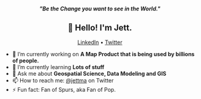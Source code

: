 <h5 align="center">"Be the Change you want to see in the World."</h5>

<h2 align="center">👋 Hello! I'm Jett.</h2>
<p align="center">
  <a href="https://www.linkedin.com/in/jettma/">LinkedIn</a> •
  <a href="https://twitter.com/jettma">Twitter</a>
</p>


- 🔭 I’m currently working on **A Map Product that is being used by billions of people.**
- 🌱 I’m currently learning **Lots of stuff**
- 💬 Ask me about **Geospatial Science, Data Modeling and GIS**
- 📫 How to reach me: [@jettma](https://twitter.com/jettma) on Twitter
- ⚡ Fun fact: Fan of Spurs, aka Fan of Pop.

